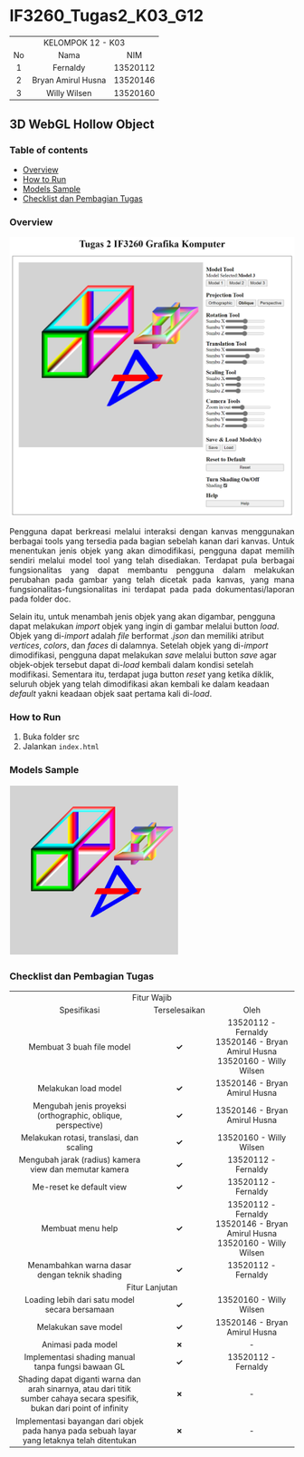 # IF3260_Tugas2_K03_G12

<table>
    <tr>
        <td colspan = 3 align = "center">
            KELOMPOK 12 - K03
        </td>
    </tr>
    <tr>
        <td align="center">No</td>
        <td align="center">Nama</td>
        <td align="center">NIM</td>
    </tr>
    <tr>
        <td align="center">1</td>
        <td align="center">Fernaldy</td>
        <td align="center">13520112</td>
    </tr>
    <tr>
        <td align="center">2</td>
        <td align="center">Bryan Amirul Husna</td>
        <td align="center">13520146</td>
    </tr>
    <tr>
        <td align="center">3</td>
        <td align="center">Willy Wilsen</td>
        <td align="center">13520160</td>
    </tr>
</table>

## 3D WebGL Hollow Object

### Table of contents
* [Overview](#overview)
* [How to Run](#how-to-run)
* [Models Sample](#models-sample)
* [Checklist dan Pembagian Tugas](#checklist-dan-pembagian-tugas)

### Overview

<img
    src="assets/overview.png"
    alt="overview image"
    width="600px"
    >

<p align="justify">
Pengguna dapat berkreasi melalui interaksi dengan kanvas menggunakan berbagai tools yang tersedia pada bagian sebelah kanan dari kanvas. Untuk menentukan jenis objek yang akan dimodifikasi, pengguna dapat memilih sendiri melalui model tool yang telah disediakan. Terdapat pula berbagai fungsionalitas yang dapat membantu pengguna dalam melakukan perubahan pada gambar yang telah dicetak pada kanvas, yang mana fungsionalitas-fungsionalitas ini terdapat pada pada dokumentasi/laporan pada folder doc.

Selain itu, untuk menambah jenis objek yang akan digambar, pengguna dapat melakukan <i>import</i> objek yang ingin di gambar melalui button <i>load</i>. Objek yang di-<i>import</i> adalah <i>file</i> berformat <i>.json</i> dan memiliki atribut <i>vertices</i>, <i>colors</i>, dan <i>faces</i> di dalamnya. Setelah objek yang di-<i>import</i> dimodifikasi, pengguna dapat melakukan <i>save</i> melalui button <i>save</i> agar objek-objek tersebut dapat di-<i>load</i> kembali dalam kondisi setelah modifikasi. Sementara itu, terdapat juga button <i>reset</i> yang ketika diklik, seluruh objek yang telah dimodifikasi akan kembali ke dalam keadaan <i>default</i> yakni keadaan objek saat pertama kali di-<i>load</i>.

</p>

### How to Run
1. Buka folder src
2. Jalankan `index.html`

### Models Sample
<img src="assets/model.png" width=300 />

### Checklist dan Pembagian Tugas
<table>
    <tr>
        <td colspan = 3 align = "center">
            Fitur Wajib
        </td>
    </tr>
    <tr>
        <td align="center">Spesifikasi</td>
        <td align="center">Terselesaikan</td>
        <td width="30%" align="center">Oleh</td>
    </tr>
    <tr>
        <td align="center">Membuat 3 buah file model</td>
        <td align="center"><strong>✓</strong></td>
        <td align="center">13520112 - Fernaldy<br>13520146 - Bryan Amirul Husna<br>13520160 - Willy Wilsen</td>
    </tr>
    <tr>
        <td align="center">Melakukan load model</td>
        <td align="center"><strong>✓</strong></td>
        <td align="center">13520146 - Bryan Amirul Husna</td>
    </tr>
    <tr>
        <td align="center">Mengubah jenis proyeksi (orthographic, oblique, perspective)</td>
        <td align="center"><strong>✓</strong></td>
        <td align="center">13520146 - Bryan Amirul Husna</td>
    </tr>
    <tr>
        <td align="center">Melakukan rotasi, translasi, dan scaling</td>
        <td align="center"><strong>✓</strong></td>
        <td align="center">13520160 - Willy Wilsen</td>
    </tr>
    <tr>
        <td align="center">Mengubah jarak (radius) kamera view dan memutar kamera</td>
        <td align="center"><strong>✓</strong></td>
        <td align="center">13520112 - Fernaldy</td>
    </tr>
    <tr>
        <td align="center">Me-reset ke default view</td>
        <td align="center"><strong>✓</strong></td>
        <td align="center">13520112 - Fernaldy</td>
    </tr>
    <tr>
        <td align="center">Membuat menu help</td>
        <td align="center"><strong>✓</strong></td>
        <td align="center">13520112 - Fernaldy<br>13520146 - Bryan Amirul Husna<br>13520160 - Willy Wilsen</td>
    </tr>
    <tr>
        <td align="center">Menambahkan warna dasar dengan teknik shading</td>
        <td align="center"><strong>✓</strong></td>
        <td align="center">13520112 - Fernaldy</td>
    </tr>
    <tr>
        <td colspan = 3 align = "center">
            Fitur Lanjutan
        </td>
    </tr>
    <tr>
        <td align="center">Loading lebih dari satu model secara bersamaan</td>
        <td align="center"><strong>✓</strong></td>
        <td align="center">13520160 - Willy Wilsen</td>
    </tr>
    <tr>
        <td align="center">Melakukan save model</td>
        <td align="center"><strong>✓</strong></td>
        <td align="center">13520146 - Bryan Amirul Husna</td>
    </tr>
    <tr>
        <td align="center">Animasi pada model</td>
        <td align="center"><strong>✗</strong></td>
        <td align="center">-</td>
    </tr>
    <tr>
        <td align="center">Implementasi shading manual tanpa fungsi bawaan GL</td>
        <td align="center"><strong>✓</strong></td>
        <td align="center">13520112 - Fernaldy</td>
    </tr>
    <tr>
        <td align="center">Shading dapat diganti warna dan arah sinarnya, atau dari titik sumber cahaya secara spesifik, bukan dari point of infinity</td>
        <td align="center"><strong>✗</strong></td>
        <td align="center">-</td>
    </tr>
    <tr>
        <td align="center">Implementasi bayangan dari objek pada hanya pada sebuah layar yang letaknya telah ditentukan</td>
        <td align="center"><strong>✗</strong></td>
        <td align="center">-</td>
    </tr>
</table>

